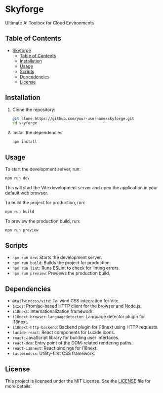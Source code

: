 # Skyforge

Ultimate AI Toolbox for Cloud Environments

## Table of Contents

- [Skyforge](#skyforge)
  - [Table of Contents](#table-of-contents)
  - [Installation](#installation)
  - [Usage](#usage)
  - [Scripts](#scripts)
  - [Dependencies](#dependencies)
  - [License](#license)

## Installation

1. Clone the repository:

   ```sh
   git clone https://github.com/your-username/skyforge.git
   cd skyforge
   ```

2. Install the dependencies:

   ```sh
   npm install
   ```

## Usage

To start the development server, run:

```sh
npm run dev
```

This will start the Vite development server and open the application in your default web browser.

To build the project for production, run:

```sh
npm run build
```

To preview the production build, run:

```sh
npm run preview
```

## Scripts

- `npm run dev`: Starts the development server.
- `npm run build`: Builds the project for production.
- `npm run lint`: Runs ESLint to check for linting errors.
- `npm run preview`: Previews the production build.

## Dependencies

- `@tailwindcss/vite`: Tailwind CSS integration for Vite.
- `axios`: Promise-based HTTP client for the browser and Node.js.
- `i18next`: Internationalization framework.
- `i18next-browser-languagedetector`: Language detector plugin for i18next.
- `i18next-http-backend`: Backend plugin for i18next using HTTP requests.
- `lucide-react`: React components for Lucide icons.
- `react`: JavaScript library for building user interfaces.
- `react-dom`: Entry point of the DOM-related rendering paths.
- `react-i18next`: React bindings for i18next.
- `tailwindcss`: Utility-first CSS framework.

## License

This project is licensed under the MIT License. See the [LICENSE](LICENSE) file for more details.
